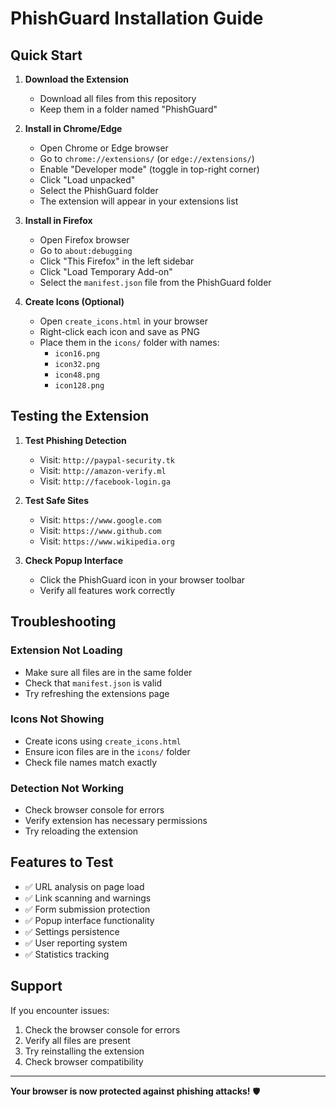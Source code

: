# PhishGuard Installation Guide

## Quick Start

1. **Download the Extension**
   - Download all files from this repository
   - Keep them in a folder named "PhishGuard"

2. **Install in Chrome/Edge**
   - Open Chrome or Edge browser
   - Go to `chrome://extensions/` (or `edge://extensions/`)
   - Enable "Developer mode" (toggle in top-right corner)
   - Click "Load unpacked"
   - Select the PhishGuard folder
   - The extension will appear in your extensions list

3. **Install in Firefox**
   - Open Firefox browser
   - Go to `about:debugging`
   - Click "This Firefox" in the left sidebar
   - Click "Load Temporary Add-on"
   - Select the `manifest.json` file from the PhishGuard folder

4. **Create Icons (Optional)**
   - Open `create_icons.html` in your browser
   - Right-click each icon and save as PNG
   - Place them in the `icons/` folder with names:
     - `icon16.png`
     - `icon32.png`
     - `icon48.png`
     - `icon128.png`

## Testing the Extension

1. **Test Phishing Detection**
   - Visit: `http://paypal-security.tk`
   - Visit: `http://amazon-verify.ml`
   - Visit: `http://facebook-login.ga`

2. **Test Safe Sites**
   - Visit: `https://www.google.com`
   - Visit: `https://www.github.com`
   - Visit: `https://www.wikipedia.org`

3. **Check Popup Interface**
   - Click the PhishGuard icon in your browser toolbar
   - Verify all features work correctly

## Troubleshooting

### Extension Not Loading
- Make sure all files are in the same folder
- Check that `manifest.json` is valid
- Try refreshing the extensions page

### Icons Not Showing
- Create icons using `create_icons.html`
- Ensure icon files are in the `icons/` folder
- Check file names match exactly

### Detection Not Working
- Check browser console for errors
- Verify extension has necessary permissions
- Try reloading the extension

## Features to Test

- ✅ URL analysis on page load
- ✅ Link scanning and warnings
- ✅ Form submission protection
- ✅ Popup interface functionality
- ✅ Settings persistence
- ✅ User reporting system
- ✅ Statistics tracking

## Support

If you encounter issues:
1. Check the browser console for errors
2. Verify all files are present
3. Try reinstalling the extension
4. Check browser compatibility

---

**Your browser is now protected against phishing attacks!** 🛡️
